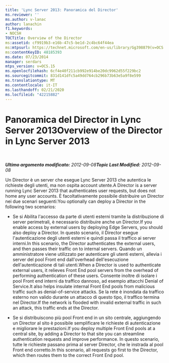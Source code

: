 ```yaml
---
title: 'Lync Server 2013: Panoramica del Director'
ms.reviewer: ''
ms.author: v-lanac
author: lanachin
f1.keywords:
- NOCSH
TOCTitle: Overview of the Director
ms:assetid: cf9919b3-e16b-47c5-be1d-2c4bc64f44ea
ms:mtpsurl: https://technet.microsoft.com/en-us/library/Gg398879(v=OCS.15)
ms:contentKeyID: 48185393
ms.date: 07/23/2014
manager: serdars
mtps_version: v=OCS.15
ms.openlocfilehash: 6cf4e40f211cb992e914be20dc9962d55f229bc2
ms.sourcegitcommit: 831d141dfc5a49dd764cb296b73b63e5a9f8e599
ms.translationtype: MT
ms.contentlocale: it-IT
ms.lasthandoff: 02/21/2020
ms.locfileid: "42215882"
---
```

<div data-xmlns="http://www.w3.org/1999/xhtml">

<div class="topic" data-xmlns="http://www.w3.org/1999/xhtml" data-msxsl="urn:schemas-microsoft-com:xslt" data-cs="https://msdn.microsoft.com/">

<div data-asp="https://msdn2.microsoft.com/asp">

# <a name="overview-of-the-director-in-lync-server-2013"></a><span data-ttu-id="49a64-102">Panoramica del Director in Lync Server 2013</span><span class="sxs-lookup"><span data-stu-id="49a64-102">Overview of the Director in Lync Server 2013</span></span>

</div>

<div id="mainSection">

<div id="mainBody">

<span> </span>

<span data-ttu-id="49a64-103">_**Ultimo argomento modificato:** 2012-09-08_</span><span class="sxs-lookup"><span data-stu-id="49a64-103">_**Topic Last Modified:** 2012-09-08_</span></span>

<span data-ttu-id="49a64-104">Un Director è un server che esegue Lync Server 2013 che autentica le richieste degli utenti, ma non ospita account utente.</span><span class="sxs-lookup"><span data-stu-id="49a64-104">A Director is a server running Lync Server 2013 that authenticates user requests, but does not home any user accounts.</span></span> <span data-ttu-id="49a64-105">È facoltativamente possibile distribuire un Director nei due scenari seguenti:</span><span class="sxs-lookup"><span data-stu-id="49a64-105">You optionally can deploy a Director in the following two scenarios:</span></span>

  - <span data-ttu-id="49a64-106">Se si Abilita l'accesso da parte di utenti esterni tramite la distribuzione di server perimetrali, è necessario distribuire anche un Director.</span><span class="sxs-lookup"><span data-stu-id="49a64-106">If you enable access by external users by deploying Edge Servers, you should also deploy a Director.</span></span> <span data-ttu-id="49a64-107">In questo scenario, il Director esegue l'autenticazione degli utenti esterni e quindi passa il traffico ai server interni.</span><span class="sxs-lookup"><span data-stu-id="49a64-107">In this scenario, the Director authenticates the external users, and then passes their traffic on to internal servers.</span></span> <span data-ttu-id="49a64-108">Quando un amministratore viene utilizzato per autenticare gli utenti esterni, allevia i server del pool Front end dall'overhead dell'esecuzione dell'autenticazione di tali utenti.</span><span class="sxs-lookup"><span data-stu-id="49a64-108">When a Director is used to authenticate external users, it relieves Front End pool servers from the overhead of performing authentication of these users.</span></span> <span data-ttu-id="49a64-109">Consente inoltre di isolare i pool Front end interni da traffico dannoso, ad esempio attacchi Denial of Service.</span><span class="sxs-lookup"><span data-stu-id="49a64-109">It also helps insulate internal Front End pools from malicious traffic such as denial-of-service attacks.</span></span> <span data-ttu-id="49a64-110">Se la rete è inondata da traffico esterno non valido durante un attacco di questo tipo, il traffico termina nel Director.</span><span class="sxs-lookup"><span data-stu-id="49a64-110">If the network is flooded with invalid external traffic in such an attack, this traffic ends at the Director.</span></span>

  - <span data-ttu-id="49a64-111">Se si distribuiscono più pool Front end in un sito centrale, aggiungendo un Director al sito è possibile semplificare le richieste di autenticazione e migliorare le prestazioni.</span><span class="sxs-lookup"><span data-stu-id="49a64-111">If you deploy multiple Front End pools at a central site, by adding a Director to that site you can streamline authentication requests and improve performance.</span></span> <span data-ttu-id="49a64-112">In questo scenario, tutte le richieste passano prima al server Director, che le instrada al pool Front end corretto.</span><span class="sxs-lookup"><span data-stu-id="49a64-112">In this scenario, all requests go first to the Director, which then routes them to the correct Front End pool.</span></span>

</div>

<span> </span>

</div>

</div>

</div>

